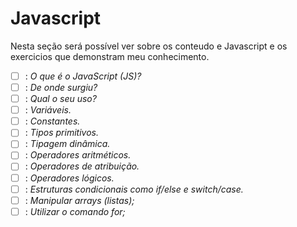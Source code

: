 # Javascript

Nesta seção será possível ver sobre os conteudo e Javascript e os exercicios que demonstram meu conhecimento.


- [ ] : _O que é o JavaScript (JS)?_
- [ ] : _De onde surgiu?_
- [ ] : _Qual o seu uso?_
- [ ] : _Variáveis._
- [ ] : _Constantes._
- [ ] : _Tipos primitivos._
- [ ] : _Tipagem dinâmica._
- [ ] : _Operadores aritméticos._
- [ ] : _Operadores de atribuição._
- [ ] : _Operadores lógicos._
- [ ] : _Estruturas condicionais como if/else e switch/case._
- [ ] : _Manipular arrays (listas);_
- [ ] : _Utilizar o comando for;_